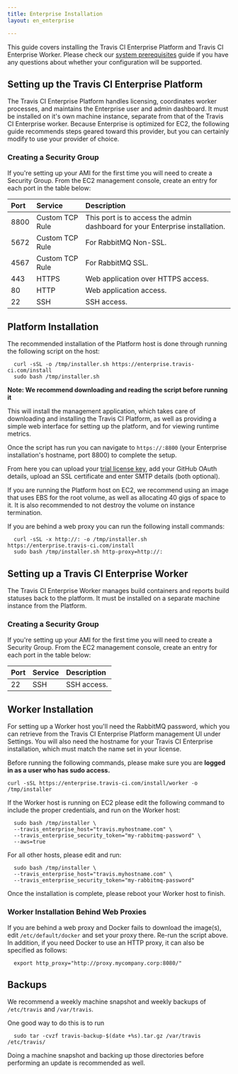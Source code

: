 ```yaml
---
title: Enterprise Installation
layout: en_enterprise

---
```


This guide covers installing the Travis CI Enterprise Platform and Travis CI
Enterprise Worker. Please check our [system prerequisites](/user/enterprise/prerequisites) guide if you have
any questions about whether your configuration will be supported.

<div id="toc"></div>

## Setting up the Travis CI Enterprise Platform

The Travis CI Enterprise Platform handles licensing, coordinates worker
processes, and maintains the Enterprise user and admin dashboard. It must be
installed on it's own machine instance, separate from that of the Travis CI
Enterprise worker. Because Enterprise is optimized for EC2, the following guide
recommends steps geared toward this provider, but you can certainly modify to
use your provider of choice.

### Creating a Security Group

If you're setting up your AMI for the first time you will need to create
a Security Group. From the EC2 management console, create an entry for
each port in the table below:

| Port | Service         | Description                                                                  |
|:-----|:----------------|:-----------------------------------------------------------------------------|
| 8800 | Custom TCP Rule | This port is to access the admin dashboard for your Enterprise installation. |
| 5672 | Custom TCP Rule | For RabbitMQ Non-SSL.                                                        |
| 4567 | Custom TCP Rule | For RabbitMQ SSL.                                                            |
| 443  | HTTPS           | Web application over HTTPS access.                                           |
| 80   | HTTP            | Web application access.                                                      |
| 22   | SSH             | SSH access.                                                                  |

## Platform Installation

The recommended installation of the Platform host is done through
running the following script on the host:

```         
  curl -sSL -o /tmp/installer.sh https://enterprise.travis-ci.com/install
  sudo bash /tmp/installer.sh
```          

**Note: We recommend downloading and reading the script before running
it**

This will install the management application, which takes care of
downloading and installing the Travis CI Platform, as well as providing
a simple web interface for setting up the platform, and for viewing
runtime metrics.

Once the script has run you can navigate to `https://:8800` (your Enterprise
installation's hostname, port 8800) to complete the setup.

From here you can upload your [trial license key](https://enterprise.travis-ci.com/signup),
add your GitHub OAuth details, upload an SSL certificate and enter SMTP details
(both optional).

If you are running the Platform host on EC2, we recommend using an image
that uses EBS for the root volume, as well as allocating 40 gigs of
space to it. It is also recommended to not destroy the volume on
instance termination.

If you are behind a web proxy you can run the following install
commands:

```
  curl -sSL -x http://: -o /tmp/installer.sh https://enterprise.travis-ci.com/install
  sudo bash /tmp/installer.sh http-proxy=http://:
```

## Setting up a Travis CI Enterprise Worker

The Travis CI Enterprise Worker manages build containers and reports build
statuses back to the platform. It must be installed on a separate machine
instance from the Platform.

### Creating a Security Group

If you're setting up your AMI for the first time you will need to create
a Security Group. From the EC2 management console, create an entry for
each port in the table below:

| Port | Service | Description |
|:-----|:--------|:------------|
| 22   | SSH     | SSH access. |

## Worker Installation

For setting up a Worker host you'll need the RabbitMQ password, which you can
retrieve from the Travis CI Enterprise Platform management UI under Settings.
You will also need the hostname for your Travis CI Enterprise installation,
which must match the name set in your license.

Before running the following commands, please make sure you are **logged
in as a user who has sudo access.**

```
curl -sSL https://enterprise.travis-ci.com/install/worker -o /tmp/installer
```

If the Worker host is running on EC2 please edit the following command to
include the proper credentials, and run on the Worker host:

```      
  sudo bash /tmp/installer \
  --travis_enterprise_host="travis.myhostname.com" \
  --travis_enterprise_security_token="my-rabbitmq-password" \
  --aws=true
```      

For all other hosts, please edit and run:
```      
  sudo bash /tmp/installer \
  --travis_enterprise_host="travis.myhostname.com" \
  --travis_enterprise_security_token="my-rabbitmq-password"
```           
Once the installation is complete, please reboot your Worker host to finish.

### Worker Installation Behind Web Proxies

If you are behind a web proxy and Docker fails to download the image(s),
edit `/etc/default/docker` and set your proxy there. Re-run the script
above. In addition, if you need Docker to use an HTTP proxy, it can also be
specified as follows:

```
  export http_proxy="http://proxy.mycompany.corp:8080/"
```

## Backups

We recommend a weekly machine snapshot and weekly backups of `/etc/travis` and
`/var/travis`.

One good way to do this is to run
```
  sudo tar -cvzf travis-backup-$(date +%s).tar.gz /var/travis /etc/travis/
```

Doing a machine snapshot and backing up those directories before performing an
update is recommended as well.
